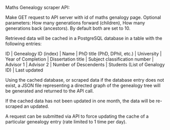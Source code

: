 Maths Genealogy scraper API:

Make GET request to API server with id of maths genalogy page.
Optional parameters: How many generations forward (children), How many generations back (ancestors). By default both are set to 10.

Retrieved data will be cached in a PostgreSQL database in a table with the following entries:

ID | Genealogy ID (index) | Name | PhD title (PhD, DPhil, etc.) | University | Year of Completion | Dissertation title | Subject classification number | Advisor 1 | Advisor 2 | Number of Descendents | Students (List of Genalogy ID) | Last updated

Using the cached database, or scraped data if the database entry does not exist, a JSON file representing a directed graph of the genealogy tree will be generated and returned to the API call. 

If the cached data has not been updated in one month, the data will be re-scraped an updated. 

A request can be submitted via API to force updating the cache of a particular genealogy entry (rate limited to 1 time per day). 